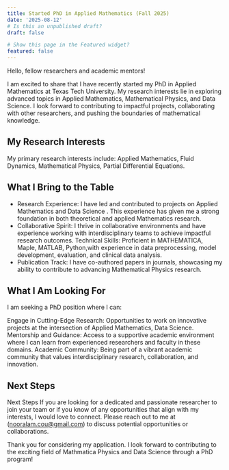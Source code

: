 ```yaml
---
title: Started PhD in Applied Mathematics (Fall 2025)
date: '2025-08-12'
# Is this an unpublished draft?
draft: false

# Show this page in the Featured widget?
featured: false
---
```

Hello, fellow researchers and academic mentors!

I am excited to share that I have recently started my PhD in Applied Mathematics at Texas Tech University. My research interests lie in exploring advanced topics in Applied Mathematics, Mathematical Physics, and Data Science. I look forward to contributing to impactful projects, collaborating with other researchers, and pushing the boundaries of mathematical knowledge.

## My Research Interests
My primary research interests include: Applied Mathematics, Fluid Dynamics, Mathematical Physics, Partial Differential Equations. 

## What I Bring to the Table

- Research Experience: I have led and contributed to projects on Applied Mathematics and Data Science . This experience has given me a strong foundation in both theoretical and applied Mathematics research.
- Collaborative Spirit: I thrive in collaborative environments and have experience working with interdisciplinary teams to achieve impactful research outcomes.
Technical Skills: Proficient in MATHEMATICA, Maple, MATLAB, Python,with experience in data preprocessing, model development, evaluation, and clinical data analysis.
- Publication Track: I have co-authored papers in journals, showcasing my ability to contribute to advancing Mathematical Physics research.

## What I Am Looking For

I am seeking a PhD position where I can:

Engage in Cutting-Edge Research: Opportunities to work on innovative projects at the intersection of Applied Mathematics, Data Science.
Mentorship and Guidance: Access to a supportive academic environment where I can learn from experienced researchers and faculty in these domains.
Academic Community: Being part of a vibrant academic community that values interdisciplinary research, collaboration, and innovation.

## Next Steps
Next Steps
If you are looking for a dedicated and passionate researcher to join your team or if you know of any opportunities that align with my interests, I would love to connect. Please reach out to me at (nooralam.cou@gmail.com) to discuss potential opportunities or collaborations.

Thank you for considering my application. I look forward to contributing to the exciting field of Mathmatica Physics and Data Science through a PhD program!